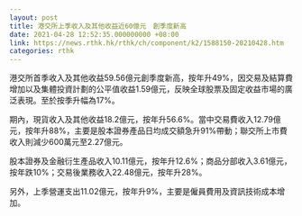 ```yaml
---
layout: post
title: 港交所上季收入及其他收益近60億元　創季度新高
date: 2021-04-28 12:52:35.000000000 +08:00
link: https://news.rthk.hk/rthk/ch/component/k2/1588150-20210428.htm
categories: rthk
---
```


港交所首季收入及其他收益59.56億元創季度新高，按年升49%，因交易及結算費增加以及集體投資計劃的公平值收益1.59億元，反映全球股票及固定收益市場的廣泛表現。至於按季升幅為17%。

期內，現貨收入及其他收益18.2億元，按年升56.6%。當中交易費收入12.79億元，按年升88%，主要是股本證券產品日均成交額急升91%帶動；聯交所上市費收入則減少600萬元至2.27億元。

股本證券及金融衍生產品收入10.11億元，按年升12.6%；商品分部收入3.61億元，按年跌10%；交易後業務收入22.48億元，按年升28%。

另外，上季營運支出11.02億元，按年升9%，主要是僱員費用及資訊技術成本增加。
